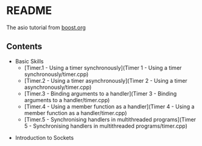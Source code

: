# README

The asio tutorial from [boost.org](https://www.boost.org/doc/libs/1_66_0/doc/html/boost_asio/tutorial.html)

## Contents
* Basic Skills
    * [Timer.1 - Using a timer synchronously](Timer 1 - Using a timer synchronously/timer.cpp)
    * [Timer.2 - Using a timer asynchronously](Timer 2 - Using a timer asynchronously/timer.cpp)
    * [Timer.3 - Binding arguments to a handler](Timer 3 - Binding arguments to a handler/timer.cpp)
    * [Timer.4 - Using a member function as a handler](Timer 4 - Using a member function as a handler/timer.cpp)
    * [Timer.5 - Synchronising handlers in multithreaded programs](Timer 5 - Synchronising handlers in multithreaded programs/timer.cpp)
- Introduction to Sockets 